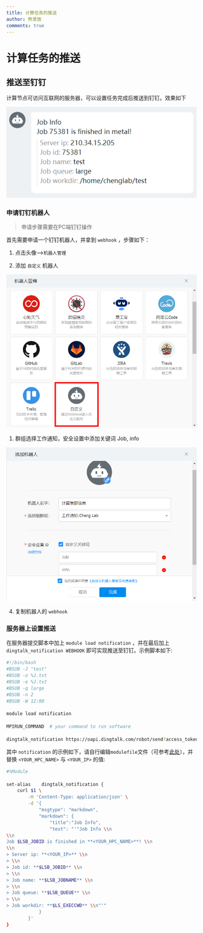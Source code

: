 ```yaml
---
title: 计算任务的推送
author: 熊景放
comments: true
---
```


# 计算任务的推送

## 推送至钉钉

计算节点可访问互联网的服务器，可以设置任务完成后推送到钉钉。效果如下

![](../../images/e832aea4b450ad26e53f21e9e5ed2ac4_MD5.png)

### 申请钉钉机器人

> 申请步骤需要在PC端钉钉操作

首先需要申请一个钉钉机器人，并拿到 `webhook` ，步骤如下：

1. 点击头像-->`机器人管理`

2. 添加 `自定义` 机器人

![](../../images/80a8b1321451b69f9c2366d6b9e09a8e_MD5.png)

1. 群组选择工作通知，安全设置中添加关键词 Job, info

![](../../images/5265b5d702cc657464d99452cc4855fd_MD5.png)

4. 复制机器人的 `webhook`

### 服务器上设置推送

在服务器提交脚本中加上 `module load notification` ，并在最后加上 `dingtalk_notification WEBHOOK` 即可实现推送至钉钉。示例脚本如下:

```bash
#!/bin/bash
#BSUB -J "test"
#BSUB -o %J.txt
#BSUB -e %J.txt
#BSUB -q large
#BSUB -n 2
#BSUB -W 12:00

module load notification

MPIRUN_COMMAND  # your command to run software

dingtalk_notification https://oapi.dingtalk.com/robot/send?access_token=xxxx  # replace it by your webhook
```

其中 `notification` 的示例如下，请自行编辑`modulefile`文件（可参考[此处](https://zhuanlan.zhihu.com/p/50725572)），并替换 `<YOUR_HPC_NAME>` 与 `<YOUR_IP>` 的值:

```bash
#%Module

set-alias    dingtalk_notification {
    curl $1 \
        -H 'Content-Type: application/json' \
        -d '{
            "msgtype": "markdown",
            "markdown": {
                "title":"Job Info",
                "text": "'"Job Info \\n
\\n
Job $LSB_JOBID is finished in **<YOUR_HPC_NAME>**! \\n
\\n
> Server ip: **<YOUR_IP>** \\n
> \\n
> Job id: **$LSB_JOBID** \\n
> \\n
> Job name: **$LSB_JOBNAME** \\n
> \\n
> Job queue: **$LSB_QUEUE** \\n
> \\n
> Job workdir: **$LS_EXECCWD** \\n"'"
            }
        }'
}
```

